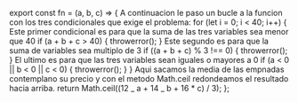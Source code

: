 export const fn = (a, b, c) => {
A continuacion le paso un bucle a la funcion con los tres condicionales que exige el problema:
for (let i = 0; i < 40; i++) {
Este primer condicional es para que la suma de las tres variables sea menor que 40
if (a + b + c > 40) {
throwerror();
}
Este segundo es para que la suma de variables sea multiplo de 3
if ((a + b + c) % 3 !== 0) {
throwerror();
}
El ultimo es para que las tres variables sean iguales o mayores a 0
if (a < 0 || b < 0 || c < 0) {
throwerror();
}
}
Aqui sacamos la media de las empnadas contemplano su precio y con el metodo Math.ceil redondeamos el resultado hacia arriba.
return Math.ceil((12 _ a + 14 _ b + 16 \* c) / 3);
};
